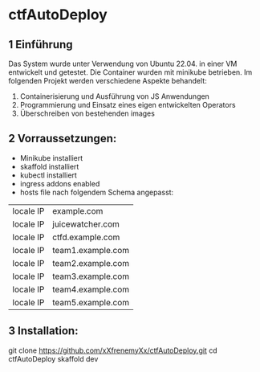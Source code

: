 # ctfAutoDeploy
## 1 Einführung
Das System wurde unter Verwendung von Ubuntu 22.04. in einer VM entwickelt und getestet. 
Die Container wurden mit minikube betrieben.
Im folgenden Projekt werden verschiedene Aspekte behandelt:
1. Containerisierung und Ausführung von JS Anwendungen
2. Programmierung und Einsatz eines eigen entwickelten Operators
3. Überschreiben von bestehenden images
 
## 2 Vorraussetzungen:
- Minikube installiert
- skaffold installiert
- kubectl installiert
- ingress addons enabled
- hosts file nach folgendem Schema angepasst:
<table>
    <tr>
        <td>locale IP</td>
        <td>example.com</td>
    </tr>
    <tr>
        <td>locale IP</td>
        <td>juicewatcher.com</td>
    </tr>
    <tr>
            <td>locale IP</td>
            <td>ctfd.example.com</td>
        </tr>
        <tr>
            <td>locale IP</td>
            <td>team1.example.com</td>
        </tr>
        <tr>
            <td>locale IP</td>
            <td>team2.example.com</td>
        </tr>
        <tr>
            <td>locale IP</td>
            <td>team3.example.com</td>
        </tr>
        <tr>
            <td>locale IP</td>
            <td>team4.example.com</td>
        </tr>
        <tr>
            <td>locale IP</td>
            <td>team5.example.com</td>
        </tr>
</table>

## 3 Installation:
git clone https://github.com/xXfrenemyXx/ctfAutoDeploy.git
cd ctfAutoDeploy
skaffold dev
